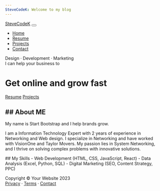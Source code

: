 ```yaml
---
SteveCodeK: Welcome to my blog
---
```


<nav class="navbar navbar-expand-lg navbar-light bg-white py-3">
      <div class="container px-5">
          <a class="navbar-brand" href="index.html"><span class="fw-bolder text-primary">SteveCodeK</span></a>
          <button class="navbar-toggler" type="button" data-bs-toggle="collapse" data-bs-target="#navbarSupportedContent" aria-          
          controls="navbarSupportedContent" aria-expanded="false" aria-label="Toggle navigation"><span class="navbar-toggler-icon"</span>           </button>
          <div class="collapse navbar-collapse" id="navbarSupportedContent">
              <ul class="navbar-nav ms-auto mb-2 mb-lg-0 small fw-bolder">
                <li class="nav-item"><a class="nav-link" href="index.html">Home</a></li>
                <li class="nav-item"><a class="nav-link" href="resume.html">Resume</a></li>
                <li class="nav-item"><a class="nav-link" href="projects.html">Projects</a></li>
                <li class="nav-item"><a class="nav-link" href="contact.html">Contact</a></li>
              </ul>
          </div>
      </div>
</nav>
<div class="text-center text-xxl-start">
    <div class="badge bg-gradient-primary-to-secondary text-white mb-4"><div class="text-uppercase">Design &middot; Development &middot;       Marketing</div></div>
        <div class="fs-3 fw-light text-muted">I can help your business to</div>
            <h1 class="display-3 fw-bolder mb-5"><span class="text-gradient d-inline">Get online and grow fast</span></h1>
            <div class="d-grid gap-3 d-sm-flex justify-content-sm-center justify-content-xxl-start mb-3">
            <a class="btn btn-primary btn-lg px-5 py-3 me-sm-3 fs-6 fw-bolder" href="resume.html">Resume</a>
            <a class="btn btn-outline-dark btn-lg px-5 py-3 fs-6 fw-bolder" href="projects.html">Projects</a>
        </div>
</div>

<section class="bg-light py-5">
    <div class="container px-5">
        <div class="row gx-5 justify-content-center">
            <div class="col-xxl-8">
                <div class="text-center my-5">
                    <h2 class="display-5 fw-bolder"><span class="text-gradient d-inline">## About ME</span></h2>
                    <p class="lead fw-light mb-4">My name is Start Bootstrap and I help brands grow.</p>
                    <p class="text-muted">I am a Information Technology Expert with 2 years of experience in Networking and
                     Web design. I specialize in Networking and have worked with VisionOne and Taylor Movers. My passion
                     lies in System Networking, and I thrive on solving complex problems with innovative solutions.</p>
                  </div>
                  <p class="lead fw-light mb-4">## My Skills
                  - Web Development (HTML, CSS, JavaScript, React)
                  - Data Analysis (Excel, Python, SQL)
                  - Digital Marketing (SEO, Content Strategy, PPC)</p>
              </div>
          </div>
      </div>
</section>

<div class="d-flex justify-content-center fs-2 gap-4">
    <a class="text-gradient" href="#!"><i class="bi bi-twitter"></i></a>
    <a class="text-gradient" href="#!"><i class="bi bi-linkedin"></i></a>
    <a class="text-gradient" href="#!"><i class="bi bi-github"></i></a>
</div>



<footer class="bg-white py-4 mt-auto">
    <div class="container px-5">
        <div class="row align-items-center justify-content-between flex-column flex-sm-row">
            <div class="col-auto"><div class="small m-0">Copyright &copy; Your Website 2023</div></div>
                <div class="col-auto">
                    <a class="small" href="#!">Privacy</a>
                    <span class="mx-1">&middot;</span>
                    <a class="small" href="#!">Terms</a>
                    <span class="mx-1">&middot;</span>
                    <a class="small" href="#!">Contact</a>
                </div>
            </div>
        </div>
    </div>
</footer>
